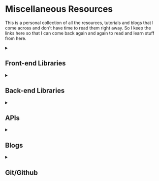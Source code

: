 # Miscellaneous Resources     
<p>This is a personal collection of all the resources, tutorials and blogs that I come across and don't have time to read them right away. So I keep the links here so that I can come back again and again to read and learn stuff from here. </p>     

<details> 
<summary><h2>Front-end Libraries</h2></summary>
   
<details>
<summary><h3> React: </h3></summary>    

1. [developerway.com](https://www.developerway.com/?filter=react).   
###### tags: `frontend` `react` `blog` 

![developerway ss](./images/developerway.png)    

2. [Interactive way to learn React](https://react.gg/?s=visualized)       
###### tags: `interactive` `react` `visualisation` `fun` 
![react.gg ss](./images/reactgg.png)    

3. [The most common React Design Patterns-Part1](https://www.linkedin.com/pulse/most-common-react-design-patterns-baqir-nekfar/)    
[The most common React Design Patterns-Part2](https://www.linkedin.com/pulse/most-common-react-design-patterns-part2-baqir-nekfar/)    
###### tags: `Design Pattern` `react` `Blog` 
![react design pattern](./images/React%20Design%20Patterns.png)

4. [Thinking in React](https://react.dev/learn/thinking-in-react)
</details>    
  
<details>
<summary><h3> JavaScript Libraries </h3></summary>
<h3> P5.js: </h3>   

1. [p5.js](https://p5js.org/)     

###### tags: `opensource` `animation` `creative design/coding` `interactive graphics` `data visualization`   

<details><summary><h5>Brief description about p5.js from ChatGPT</h5></summary>
<p>
It is a JavaScript library that makes it easy to create interactive graphics and animations in a web browser. p5.js is based on the Processing programming language and provides a simple and intuitive API for creating and manipulating graphics, sounds, and interactivity. 
</p>
<p>
With p5.js, you can create animations, generative art, games, data visualizations, and other interactive projects directly in your web browser using JavaScript. The library is open source and has a large community of users and contributors, which means there are many resources and examples available to help you get started and learn more about p5.js.    
</p>
</details>   
 
![p5js](./images/p5js.png)    

2. [Typing and Deleting Effect](https://usefulangle.com/post/75/typing-effect-animation-javascript-css)     

3. [Typewriter Effect](https://www.npmjs.com/package/typewriter-effect)

4. [Cool Animation for Login](https://codepen.io/m3eu/pen/VwYBbwO)    

5. [Javascript Visualized - 7 part series](https://dev.to/lydiahallie/javascript-visualized-event-loop-3dif)

</details>    
<details>
<summary><h3>CSS</h3></summary>     

1. [Fun with Viewport Units](https://css-tricks.com/fun-viewport-units/)    
2. [Precision Responsive Typography](https://codepen.io/MadeByMike/pen/YPJJYv)    
3. [Simplified Fluid Typography](https://css-tricks.com/simplified-fluid-typography/)   
4. [CSS Display Property](https://developer.mozilla.org/en-US/docs/Web/CSS/display)   
5. [CSS Specificity](https://developer.mozilla.org/en-US/docs/Web/CSS/Specificity)
6. [Best List of Tutorials for CSS](https://www.freecodecamp.org/news/best-css-and-css3-tutorial/)     
7. [CSS Layouts](https://developer.mozilla.org/en-US/docs/Learn/CSS/CSS_layout)
8. [CSS Grid by Example](https://gridbyexample.com/)
9. [The Experimental Layout Lab, A very interesting website!!!](https://labs.jensimmons.com/)
10. [Grid Mastery Game](https://gridcritters.com/)
###### tags: `game`
11. [Learn CSS Grid by Building 5 Layouts in 17 minutes](https://www.freecodecamp.org/news/learn-css-grid-by-building-5-layouts/)
12. [Test your skills: Grid](https://developer.mozilla.org/en-US/docs/Learn/CSS/CSS_layout/Grid_skills)
13. [Learn Flex/Grid/RegEx By Playing Games](https://codingfantasy.com/)
###### tags: `game`

</details>
</details> 


<details>
<summary><h2>Back-end Libraries</h2></summary>
1. [NodeJS Cheat Sheet](https://zerotomastery.io/cheatsheets/node-js-cheat-sheet/?utm_source=udemy&utm_medium=coursecontent)
2. [Web Crawling Tools](https://www.softr.io/blog/tools-to-extract-data-from-website)
</details>


<details> 
<summary><h2>APIs</h2> </summary>   

1. [Mapbox API](https://docs.mapbox.com/api/overview/).   
###### tags: `map` `location`    

2. [Nasa API](https://api.nasa.gov/).   
3. [Favorite Quotes](https://favqs.com/api)    
4. [DB of Food Items and Recipes with Health Analysis](https://www.edamam.com/)     
5. [Fake e-commerce data](https://fakestoreapi.com/)
6. [How to Use an API](https://rapidapi.com/blog/how-to-use-an-api/)    
7. [Top AI Based APIs](https://rapidapi.com/collection/ai-based-apis)    
8. [Free Public APIs for Developers](https://rapidapi.com/collection/list-of-free-apis)
</details>     

<details>
<summary><h2>Blogs</h2></summary>
</details>

<details>
<summary><h2>Git/Github</h2></summary>
1. [Git tutorial with Visualizations](https://learngitbranching.js.org/)
</details>

  



